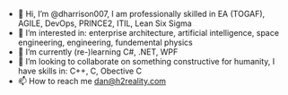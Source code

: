 - 👋 Hi, I’m @dharrison007, I am professionally skilled in EA (TOGAF), AGILE, DevOps, PRINCE2, ITIL, Lean Six Sigma  
- 👀 I’m interested in: enterprise architecture, artificial intelligence, space engineering, engineering, fundemental physics 
- 🌱 I’m currently (re-)learning C#, .NET, WPF
- 💞️ I’m looking to collaborate on something constructive for humanity, I have skills in: C++, C, Obective C 
- 📫 How to reach me dan@h2reality.com


